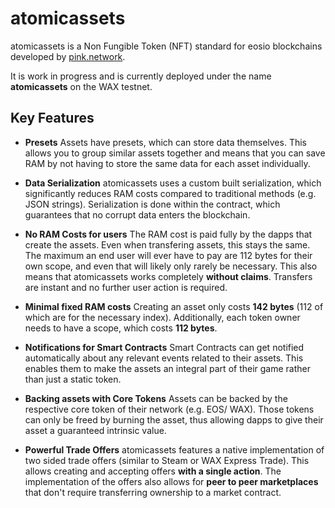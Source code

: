 # atomicassets
atomicassets is a Non Fungible Token (NFT) standard for eosio blockchains developed by [pink.network](pink.network).

It is work in progress and is currently deployed under the name **atomicassets** on the WAX testnet.
## Key Features

- **Presets**
	Assets have presets, which can store data themselves. This allows you to group similar assets together and means that you can save RAM by not having to store the same data for each asset individually.
	
- **Data Serialization**
	atomicassets uses a custom built serialization, which significantly reduces RAM costs compared to traditional methods (e.g. JSON strings). Serialization is done within the contract, which guarantees that no corrupt data enters the blockchain.
	
- **No RAM Costs for users**
	The RAM cost is paid fully by the dapps that create the assets. Even when transfering assets, this stays the same. The maximum an end user will ever have to pay are 112 bytes for their own scope, and even that will likely only rarely be necessary.
	This also means that atomicassets works completely **without claims**. Transfers are instant and no further user action is required.
	
- **Minimal fixed RAM costs**
	Creating an asset only costs **142 bytes** (112 of which are for the necessary index). Additionally, each token owner needs to have a scope, which costs **112 bytes**. 
	
- **Notifications for Smart Contracts**
	Smart Contracts can get notified automatically about any relevant events related to their assets. This enables them to make the assets an integral part of their game rather than just a static token.
	
- **Backing assets with Core Tokens**
	Assets can be backed by the respective core token of their network (e.g. EOS/ WAX). Those tokens can only be freed by burning the asset, thus allowing dapps to give their asset a guaranteed intrinsic value.
	
- **Powerful Trade Offers**
	atomicassets features a native implementation of two sided trade offers (similar to Steam or WAX Express Trade). This allows creating and accepting offers **with a single action**.
	The implementation of the offers also allows for **peer to peer marketplaces** that don't require transferring ownership to a market contract.
